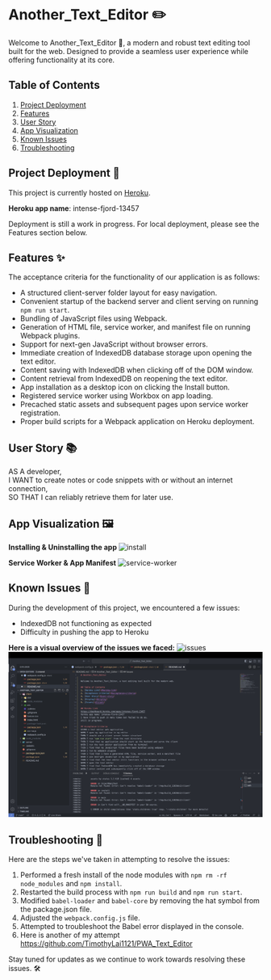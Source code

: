 # Another_Text_Editor :pencil2:
Welcome to Another_Text_Editor :rocket:, a modern and robust text editing tool built for the web. Designed to provide a seamless user experience while offering functionality at its core.

## Table of Contents
1. [Project Deployment](#project-deployment)
2. [Features](#features)
3. [User Story](#user-story)
4. [App Visualization](#app-visualization)
5. [Known Issues](#known-issues)
6. [Troubleshooting](#troubleshooting)

## Project Deployment :rocket:
This project is currently hosted on [Heroku](https://dashboard.heroku.com/apps/intense-fjord-13457).

**Heroku app name**: intense-fjord-13457

Deployment is still a work in progress. For local deployment, please see the Features section below.

## Features :sparkles:
The acceptance criteria for the functionality of our application is as follows:

- A structured client-server folder layout for easy navigation.
- Convenient startup of the backend server and client serving on running `npm run start`.
- Bundling of JavaScript files using Webpack.
- Generation of HTML file, service worker, and manifest file on running Webpack plugins.
- Support for next-gen JavaScript without browser errors.
- Immediate creation of IndexedDB database storage upon opening the text editor.
- Content saving with IndexedDB when clicking off of the DOM window.
- Content retrieval from IndexedDB on reopening the text editor.
- App installation as a desktop icon on clicking the Install button.
- Registered service worker using Workbox on app loading.
- Precached static assets and subsequent pages upon service worker registration.
- Proper build scripts for a Webpack application on Heroku deployment.

## User Story :books:
AS A developer,  
I WANT to create notes or code snippets with or without an internet connection,  
SO THAT I can reliably retrieve them for later use.

## App Visualization :framed_picture:
**Installing & Uninstalling the app**
![install](./demos/install.gif)

**Service Worker & App Manifest**
![service-worker](./demos/ServiceWorker%20and%20Manifest.gif)

## Known Issues :bug:
During the development of this project, we encountered a few issues:
- IndexedDB not functioning as expected
- Difficulty in pushing the app to Heroku

**Here is a visual overview of the issues we faced:**
![issues](./demos/problems.gif)
![issues2](./demos/heroku_problems.png)

## Troubleshooting :wrench:
Here are the steps we've taken in attempting to resolve the issues:

1. Performed a fresh install of the node modules with `npm rm -rf node_modules` and `npm install`.
2. Restarted the build process with `npm run build` and `npm run start`.
3. Modified `babel-loader` and `babel-core` by removing the hat symbol from the package.json file.
4. Adjusted the `webpack.config.js` file.
5. Attempted to troubleshoot the Babel error displayed in the console.
6. Here is another of my attempt https://github.com/TimothyLai1121/PWA_Text_Editor


Stay tuned for updates as we continue to work towards resolving these issues. :hammer_and_wrench:

